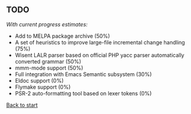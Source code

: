 ## TODO

*With current progress estimates:*

* Add to MELPA package archive (50%)
* A set of heuristics to improve large-file incremental change handling (75%)
* Wisent LALR parser based on official PHP yacc parser automatically converted grammar (50%)
* mmm-mode support (50%)
* Full integration with Emacs Semantic subsystem (30%)
* Eldoc support (0%)
* Flymake support (0%)
* PSR-2 auto-formatting tool based on lexer tokens (0%)

[Back to start](../../../)
